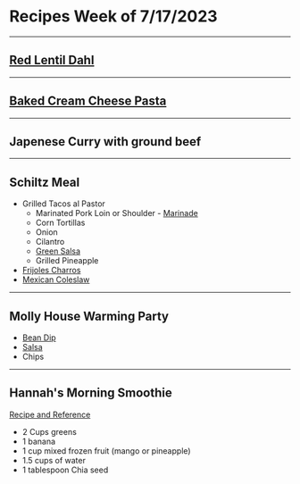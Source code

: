 # Recipes Week of 7/17/2023

---

## [Red Lentil Dahl](./RedLentilDahl.md)

---

## [Baked Cream Cheese Pasta](https://krollskorner.com/recipes/main-dishes/cream-cheese-pasta-bake/z)

---

## Japenese Curry with ground beef

---

## Schiltz Meal

- Grilled Tacos al Pastor
    - Marinated Pork Loin or Shoulder - [Marinade](https://houseofnasheats.com/grilled-pork-tacos-al-pastor/)
    - Corn Tortillas
    - Onion
    - Cilantro
    - [Green Salsa](./acapulcoGreenSalsa.md)
    - Grilled Pineapple
- [Frijoles Charros](https://www.seriouseats.com/frijoles-charros-mexican-pinto-beans-bacon-recipe)
- [Mexican Coleslaw](https://wearychef.com/recipe/mexican-coleslaw/)

---

## Molly House Warming Party

- [Bean Dip](https://www.spendwithpennies.com/easy-bean-dip/)
- [Salsa](./lasDeliciasSalsaCopycat.md)
- Chips

---

## Hannah's Morning Smoothie

[Recipe and Reference](https://joyfoodsunshine.com/green-smoothie/)

- 2 Cups greens
- 1 banana
- 1 cup mixed frozen fruit (mango or pineapple)
- 1.5 cups of water
- 1 tablespoon Chia seed